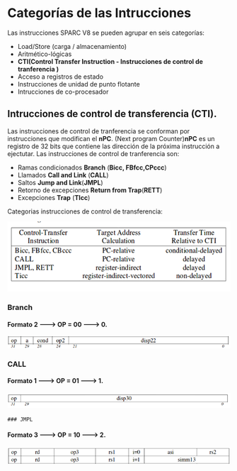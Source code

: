 # Categorías de las Intrucciones
Las instrucciones SPARC V8 se pueden agrupar en seis categorías:  

+ Load/Store (carga / almacenamiento)
+ Aritmético-lógicas
+ **CTI(Control Transfer Instruction - Instrucciones de control de tranferencia )**
+ Acceso a registros de estado
+ Instrucciones de unidad de punto flotante
+ Intrucciones de co-procesador

## Intrucciones de control de transferencia (CTI).
 Las instrucciones de control de tranferencia se conforman por instrucciones que modifican el **nPC**. (Next program Counter)**nPC** es un registro de 32 bits que contiene las dirección de la próxima instrucción a ejectutar. Las instrucciones de control de tranferencia son: 
 
 - Ramas condicionados **Branch** (**Bicc, FBfcc,CPccc**)
 - Llamados **Call and Link** (**CALL**)
 - Saltos **Jump and Link**(**JMPL**)
 - Retorno de excepciones **Return from Trap**(**RETT**)
 - Excepciones **Trap** (**TIcc**)
 
 Categorias instrucciones de control de transferencia:
 
 ![categorias](./images/categoriasCTI.png " Categorias de transferencia de datos")
 
 ### Branch
 #### Formato 2 ---> OP = 00 ---> 0.
  
 ![Branch](./images/branch.png " Formato Branch")
 
  ### CALL
 #### Formato 1 ---> OP = 01 ---> 1.
  ![Call](./images/call.png "Call")
  
    ### JMPL
 #### Formato 3 ---> OP = 10 ---> 2.
  ![jmpl](./images/jmpl.png "jmpl")
 
 
 
 
 
 
 


